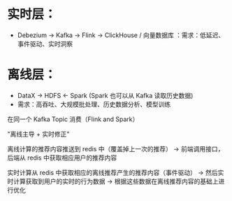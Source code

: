 # 实时层：
* Debezium -> Kafka -> Flink -> ClickHouse / 向量数据库
：需求：低延迟、事件驱动、实时洞察

# 离线层：
* DataX -> HDFS <- Spark (Spark 也可以从 Kafka 读取历史数据)
* 需求：高吞吐、大规模批处理、历史数据分析、模型训练

在同一个 Kafka Topic 消费（Flink and Spark）

"离线主导 + 实时修正"

离线计算的推荐内容推送到 redis 中（覆盖掉上一次的推荐）
-> 前端调用接口，后端从 redis 中获取相应用户的推荐内容

实时计算从 redis 中获取相应的离线推荐产生的推荐内容（事件驱动）
-> 然后实时计算获取到用户的实时的行为数据
-> 根据这些数据在离线推荐内容的基础上进行优化